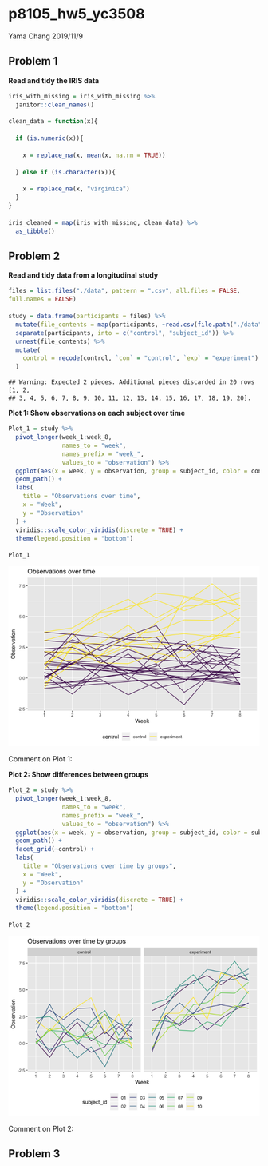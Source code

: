 p8105\_hw5\_yc3508
================
Yama Chang
2019/11/9

## Problem 1

**Read and tidy the IRIS data**

``` r
iris_with_missing = iris_with_missing %>%
  janitor::clean_names() 

clean_data = function(x){
  
  if (is.numeric(x)){
    
    x = replace_na(x, mean(x, na.rm = TRUE))
    
  } else if (is.character(x)){
    
    x = replace_na(x, "virginica")
  }
}

iris_cleaned = map(iris_with_missing, clean_data) %>% 
  as_tibble()
```

## Problem 2

**Read and tidy data from a longitudinal study**

``` r
files = list.files("./data", pattern = ".csv", all.files = FALSE, 
full.names = FALSE)

study = data.frame(participants = files) %>% 
  mutate(file_contents = map(participants, ~read.csv(file.path("./data", .)))) %>% 
  separate(participants, into = c("control", "subject_id")) %>% 
  unnest(file_contents) %>% 
  mutate(
    control = recode(control, `con` = "control", `exp` = "experiment")
  ) 
```

    ## Warning: Expected 2 pieces. Additional pieces discarded in 20 rows [1, 2,
    ## 3, 4, 5, 6, 7, 8, 9, 10, 11, 12, 13, 14, 15, 16, 17, 18, 19, 20].

**Plot 1: Show observations on each subject over time**

``` r
Plot_1 = study %>% 
  pivot_longer(week_1:week_8,
               names_to = "week",
               names_prefix = "week_",
               values_to = "observation") %>% 
  ggplot(aes(x = week, y = observation, group = subject_id, color = control)) +
  geom_path() +
  labs(
    title = "Observations over time",
    x = "Week",
    y = "Observation"
  ) + 
  viridis::scale_color_viridis(discrete = TRUE) + 
  theme(legend.position = "bottom")

Plot_1
```

![](p8105_hw5_yc3508_files/figure-gfm/unnamed-chunk-3-1.png)<!-- -->

Comment on Plot 1:

**Plot 2: Show differences between groups**

``` r
Plot_2 = study %>% 
  pivot_longer(week_1:week_8,
               names_to = "week",
               names_prefix = "week_",
               values_to = "observation") %>%
  ggplot(aes(x = week, y = observation, group = subject_id, color = subject_id)) +
  geom_path() + 
  facet_grid(~control) +
  labs(
    title = "Observations over time by groups",
    x = "Week",
    y = "Observation"
  ) + 
  viridis::scale_color_viridis(discrete = TRUE) + 
  theme(legend.position = "bottom")

Plot_2  
```

![](p8105_hw5_yc3508_files/figure-gfm/unnamed-chunk-4-1.png)<!-- -->

Comment on Plot 2:

## Problem 3
